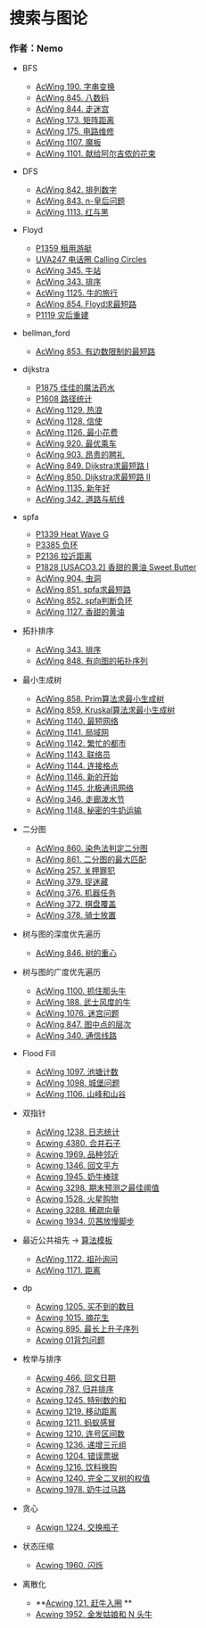 #  搜索与图论
### 作者：Nemo

* BFS
	* [AcWing 190. 字串变换](https://www.acwing.com/problem/content/192/)
	* [AcWing 845. 八数码](https://www.acwing.com/problem/content/847/)
	* [AcWing 844. 走迷宫](https://www.acwing.com/problem/content/846/)
	* [AcWing 173. 矩阵距离](https://www.acwing.com/problem/content/175/)
	* [AcWing 175. 电路维修](https://www.acwing.com/problem/content/177/)
	* [AcWing 1107. 魔板](https://www.acwing.com/problem/content/1109/)
	* [AcWing 1101. 献给阿尔吉侬的花束](https://www.acwing.com/problem/content/1103/)
	
* DFS
	* [AcWing 842. 排列数字](https://www.acwing.com/problem/content/844/)
	* [AcWing 843. n-皇后问题](https://www.acwing.com/problem/content/845/)
	* [AcWing 1113. 红与黑](https://www.acwing.com/problem/content/1115/)
	
* Floyd
	* [P1359 租用游艇](https://www.luogu.com.cn/problem/P1359)
	* [UVA247 电话圈 Calling Circles](./Floyd/p247.pdf)
	* [AcWing 345. 牛站](https://www.acwing.com/problem/content/347/)
	* [AcWing 343. 排序](https://www.acwing.com/problem/content/345/)
	* [AcWing 1125. 牛的旅行](https://www.acwing.com/problem/content/1127/)
	* [AcWing 854. Floyd求最短路](https://www.acwing.com/problem/content/856/)
	* [P1119 灾后重建](https://www.luogu.com.cn/problem/P1119)
	
* bellman_ford
	* [AcWing 853. 有边数限制的最短路](https://www.acwing.com/problem/content/855/)
	
* dijkstra
	* [P1875 佳佳的魔法药水](https://www.luogu.com.cn/problem/P1875)
	* [P1608 路径统计](https://www.luogu.com.cn/problem/P1608)
	* [AcWing 1129. 热浪 ](https://www.acwing.com/problem/content/1131/)
	* [AcWing 1128. 信使](https://www.acwing.com/problem/content/1130/)
	* [AcWing 1126. 最小花费](https://www.acwing.com/problem/content/1128/)
	* [AcWing 920. 最优乘车](https://www.acwing.com/problem/content/922/)
	* [AcWing 903. 昂贵的聘礼](https://www.acwing.com/problem/content/905/)
	* [AcWing 849. Dijkstra求最短路 I](https://www.acwing.com/problem/content/851/)
	* [AcWing 850. Dijkstra求最短路 II](https://www.acwing.com/problem/content/852/)
	* [AcWing 1135. 新年好](https://www.acwing.com/problem/content/1137/)
	* [AcWing 342. 道路与航线](https://www.acwing.com/problem/content/344/)
	
* spfa
	* [P1339 Heat Wave G](https://www.luogu.com.cn/problem/P1339)
	* [P3385 负环](https://www.luogu.com.cn/problem/P3385)
	* [P2136 拉近距离](https://www.luogu.com.cn/problem/P2136)
	* [P1828 [USACO3.2] 香甜的黄油 Sweet Butter](https://www.luogu.com.cn/problem/P1828)
	* [AcWing 904. 虫洞](https://www.acwing.com/problem/content/906/)
	* [AcWing 851. spfa求最短路](https://www.acwing.com/problem/content/853/)
	* [AcWing 852. spfa判断负环](https://www.acwing.com/problem/content/854/)
	* [AcWing 1127. 香甜的黄油](https://www.acwing.com/problem/content/1129/)
* 拓扑排序
	* [AcWing 343. 排序](https://www.acwing.com/problem/content/345/)
	* [AcWing 848. 有向图的拓扑序列](https://www.acwing.com/problem/content/850/)
	
* 最小生成树
	* [AcWing 858. Prim算法求最小生成树](https://www.acwing.com/problem/content/860/)
	* [AcWing 859. Kruskal算法求最小生成树](https://www.acwing.com/problem/content/861/)
	* [AcWing 1140. 最短网络](https://www.acwing.com/problem/content/1142/)
	* [AcWing 1141. 局域网](https://www.acwing.com/problem/content/1143/)
	* [AcWing 1142. 繁忙的都市](https://www.acwing.com/problem/content/1144/)
	* [AcWing 1143. 联络员](https://www.acwing.com/problem/content/1145/)
	* [AcWing 1144. 连接格点](https://www.acwing.com/problem/content/1146/)
	* [AcWing 1146. 新的开始](https://www.acwing.com/problem/content/1148/)
	* [AcWing 1145. 北极通讯网络](https://www.acwing.com/problem/content/1147/)
	* [AcWing 346. 走廊泼水节](https://www.acwing.com/problem/content/348/)
	* [AcWing 1148. 秘密的牛奶运输](https://www.acwing.com/problem/content/1150/)
	
* 二分图
	* [AcWing 860. 染色法判定二分图](https://www.acwing.com/activity/content/problem/content/926/)
	* [AcWing 861. 二分图的最大匹配](https://www.acwing.com/problem/content/863/)
	* [AcWing 257. 关押罪犯](https://www.acwing.com/problem/content/259/)
	* [AcWing 379. 捉迷藏](https://www.acwing.com/problem/content/381/)
	* [AcWing 376. 机器任务](https://www.acwing.com/problem/content/378/)
	* [AcWing 372. 棋盘覆盖](https://www.acwing.com/problem/content/374/)
	* [AcWing 378. 骑士放置](https://www.acwing.com/problem/content/380/)
	
* 树与图的深度优先遍历
	* [AcWing 846. 树的重心](https://www.acwing.com/problem/content/848/)
	
* 树与图的广度优先遍历
    * [ AcWing 1100. 抓住那头牛 ](https://www.acwing.com/problem/content/1102/)
    * [AcWing 188. 武士风度的牛](https://www.acwing.com/problem/content/190/)
    * [AcWing 1076. 迷宫问题](https://www.acwing.com/problem/content/1078/)
    * [AcWing 847. 图中点的层次](https://www.acwing.com/problem/content/849/)
    * [AcWing 340. 通信线路](https://www.acwing.com/problem/content/342/)
* Flood Fill
    * [AcWing 1097. 池塘计数 ](https://www.acwing.com/problem/content/1099/)
    * [AcWing 1098. 城堡问题](https://www.acwing.com/problem/content/1100/)
    * [AcWing 1106. 山峰和山谷](https://www.acwing.com/problem/content/1108/)
* 双指针
	* [AcWing 1238. 日志统计](https://www.acwing.com/problem/content/1240/)
	* [Acwing 4380. 合并石子](https://www.acwing.com/problem/content/4383/)
	* [Acwing 1969. 品种邻近](https://www.acwing.com/problem/content/1971/)
	* [Acwing 1346. 回文平方](https://www.acwing.com/problem/content/1348/)
	* [Acwing 1945. 奶牛棒球](https://www.acwing.com/problem/content/1947/)
	* [Acwing 3298. 期末预测之最佳阈值](https://www.acwing.com/problem/content/3301/)
	* [Acwing 1528. 火星购物](https://www.acwing.com/problem/content/1530/)
	* [Acwing 3288. 稀疏向量](https://www.acwing.com/problem/content/3291/)
	* [Acwing 1934. 贝茜放慢脚步](https://www.acwing.com/problem/content/1936/)
* 最近公共祖先	->	[算法模板](./最近公共祖先/最近公共祖先.md)
	* [AcWing 1172. 祖孙询问](https://www.acwing.com/problem/content/1174/)
	* [AcWing 1171. 距离](https://www.acwing.com/problem/content/1173/)
* dp
	* [Acwing 1205. 买不到的数目](https://www.acwing.com/problem/content/description/1207/)
	* [Acwing 1015. 摘花生](https://www.acwing.com/problem/content/1017/)
	* [Acwing 895. 最长上升子序列](https://www.acwing.com/problem/content/897/)
	* [Acwing 01背包问题](https://www.acwing.com/problem/content/2/)
* 枚举与排序
	* [Acwing 466. 回文日期](https://www.acwing.com/problem/content/468/)
	* [Acwing 787. 归并排序](https://www.acwing.com/problem/content/789/)
	* [Acwing 1245. 特别数的和](https://www.acwing.com/problem/content/1247/)
	* [Acwing 1219. 移动距离](https://www.acwing.com/problem/content/1221/)
	* [Acwing 1211. 蚂蚁感冒](https://www.acwing.com/problem/content/1213/)
	* [Acwing 1210. 连号区间数](https://www.acwing.com/problem/content/1212/)
	* [Acwing 1236. 递增三元组](https://www.acwing.com/problem/content/1238/)
	* [Acwing 1204. 错误票据](https://www.acwing.com/problem/content/1206/)
	* [Acwing 1216. 饮料换购](https://www.acwing.com/problem/content/1218/)
	* [Acwing 1240. 完全二叉树的权值](https://www.acwing.com/problem/content/1242/)
	* [Acwing 1978. 奶牛过马路](https://www.acwing.com/problem/content/1980/)
* 贪心
	* [Acwign 1224. 交换瓶子](https://www.acwing.com/problem/content/1226/)
* 状态压缩
	* [Acwing 1960. 闪烁](https://www.acwing.com/problem/content/1962/)
* 离散化
	* **[Acwing 121. 赶牛入圈](https://www.acwing.com/problem/content/123/) **
	* [Acwing 1952. 金发姑娘和 N 头牛](https://www.acwing.com/problem/content/1954/)